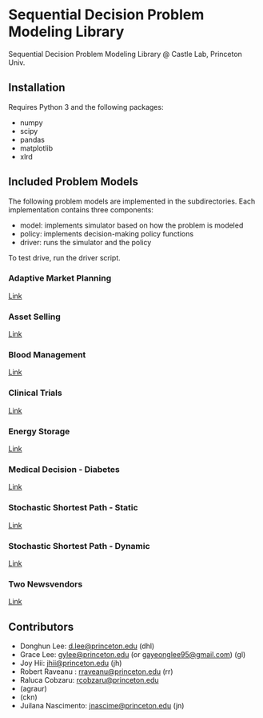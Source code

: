# Sequential Decision Problem Modeling Library

Sequential Decision Problem Modeling Library @ Castle Lab, Princeton Univ.

## Installation

Requires Python 3 and the following packages:
- numpy
- scipy
- pandas
- matplotlib
- xlrd


## Included Problem Models

The following problem models are implemented in the subdirectories.
Each implementation contains three components:

- model: implements simulator based on how the problem is modeled
- policy: implements decision-making policy functions
- driver: runs the simulator and the policy

To test drive, run the driver script.

### Adaptive Market Planning

[Link](/AdaptiveMarketPlanning)

### Asset Selling

[Link](/AssetSelling)

### Blood Management

[Link](/BloodManagement)

### Clinical Trials

[Link](/ClinicalTrials)

### Energy Storage

[Link](/EnergyStorage_I)

### Medical Decision - Diabetes

[Link](/MedicalDecisionDiabetes)

### Stochastic Shortest Path - Static

[Link](/StochasticShortestPath_Static)

### Stochastic Shortest Path - Dynamic

[Link](/StochasticShortestPath_Dynamic)

### Two Newsvendors

[Link](/TwoNewsvendor)


## Contributors

- Donghun Lee: d.lee@princeton.edu  (dhl)
- Grace Lee: gylee@princeton.edu (or gayeonglee95@gmail.com) (gl)
- Joy Hii: jhii@princeton.edu (jh)
- Robert Raveanu : rraveanu@princeton.edu (rr)
- Raluca Cobzaru: rcobzaru@princeton.edu
- (agraur)
- (ckn)
- Juilana Nascimento: jnascime@princeton.edu (jn)
